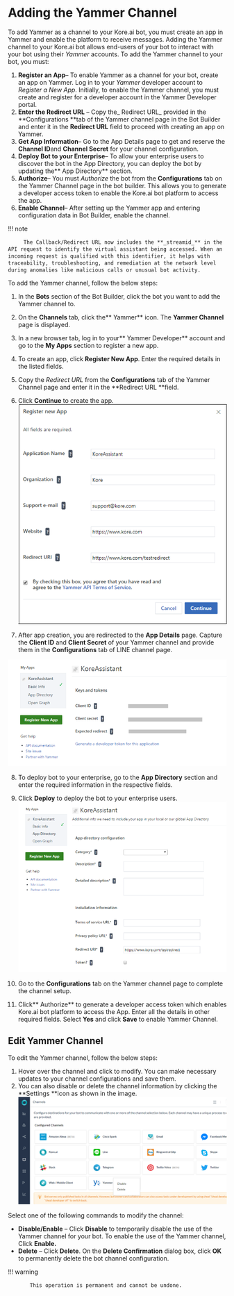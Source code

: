 # **Adding the Yammer Channel**

To add Yammer as a channel to your Kore.ai bot, you must create an app in Yammer and enable the platform to receive messages. Adding the Yammer channel to your Kore.ai bot allows end-users of your bot to interact with your bot using their _Yammer_ accounts. To add the Yammer channel to your bot, you must:



1. **Register an App**– To enable Yammer as a channel for your bot, create an app on Yammer. Log in to your _Yammer_ developer account to _Register a New App_. Initially, to enable the Yammer channel, you must create and register for a developer account in the Yammer Developer portal.
2. **Enter the Redirect URL** – Copy the_ Redirect URL_ provided in the **Configurations **tab of the Yammer channel page in the Bot Builder and enter it in the **Redirect URL** field to proceed with creating an app on Yammer.
1. **Get App Information**– Go to the App Details page to get and reserve the **Channel ID**and **Channel Secret** for your channel configuration.
2. **Deploy Bot to your Enterprise**– To allow your enterprise users to discover the bot in the App Directory, you can deploy the bot by updating the** App Directory** section.
3. **Authorize**– You must _Authorize_ the bot from the **Configurations** tab on the Yammer Channel page in the bot builder. This allows you to generate a developer access token to enable the Kore.ai bot platform to access the app.
4. **Enable Channel**– After setting up the Yammer app and entering configuration data in Bot Builder, enable the channel.

!!! note

         The Callback/Redirect URL now includes the **_streamid_** in the API request to identify the virtual assistant being accessed. When an incoming request is qualified with this identifier, it helps with traceability, troubleshooting, and remediation at the network level during anomalies like malicious calls or unusual bot activity.


To add the Yammer channel, follow the below steps:



1. In the **Bots** section of the Bot Builder, click the bot you want to add the Yammer channel to.
2. On the **Channels** tab, click the** Yammer** icon. The **Yammer Channel** page is displayed.
3. In a new browser tab, log in to your** Yammer Developer** account and go to the **My Apps** section to register a new app.
4. To create an app, click **Register New App**. Enter the required details in the listed fields.
5. Copy the _Redirect URL_ from the **Configurations** tab of the Yammer Channel page and enter it in the **Redirect URL **field.
6. Click **Continue** to create the app.
![add Yammer channel](./images/Yammer-1.png "add Yammer Channel")

7. After app creation, you are redirected to the **App Details** page. Capture the **Client ID** and **Client Secret** of your Yammer channel and provide them in the **Configurations** tab of LINE channel page.

![yammer configurations](./images/Yammer-2.png "yammer configurations")

8. To deploy bot to your enterprise, go to the **App Directory** section and enter the required information in the respective fields.
9. Click **Deploy** to deploy the bot to your enterprise users.
![deploy yammer](./images/Yammer-3.png "deploy yammer")

10. Go to the **Configurations** tab on the Yammer channel page to complete the channel setup.
11. Click** Authorize** to generate a developer access token which enables Kore.ai bot platform to access the App. Enter all the details in other required fields. Select **Yes** and click **Save** to enable Yammer Channel.


## Edit Yammer Channel

To edit the Yammer channel, follow the below steps:



1. Hover over the channel and click to modify. You can make necessary updates to your channel configurations and save them.
2. You can also disable or delete the channel information by clicking the **Settings **icon as shown in the image.
![settings](./images/Yammer-4.png "settings")

Select one of the following commands to modify the channel:

  * **Disable/Enable** – Click **Disable** to temporarily disable the use of the Yammer channel for your bot. To enable the use of the Yammer channel, Click **Enable.**
  * **Delete** – Click **Delete**. On the **Delete Confirmation** dialog box, click **OK** to permanently delete the bot channel configuration.



  !!! warning

           This operation is permanent and cannot be undone.
